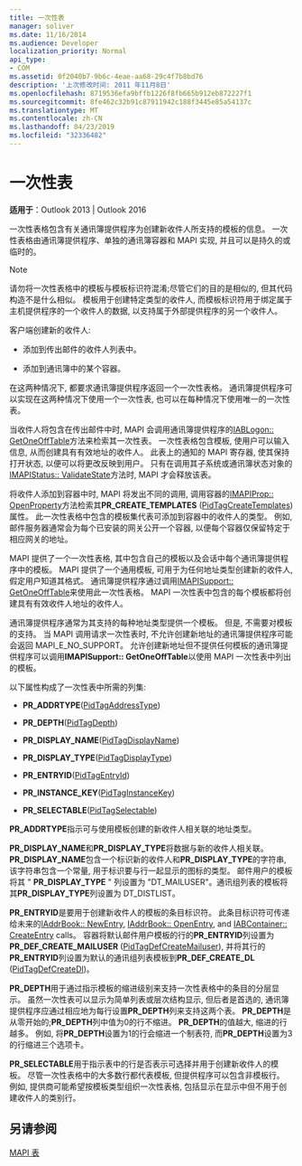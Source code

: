 ```yaml
---
title: 一次性表
manager: soliver
ms.date: 11/16/2014
ms.audience: Developer
localization_priority: Normal
api_type:
- COM
ms.assetid: 0f2040b7-9b6c-4eae-aa68-29c4f7b8bd76
description: '上次修改时间: 2011 年11月8日'
ms.openlocfilehash: 8719536efa9bffb1226f8fb665b912eb872227f1
ms.sourcegitcommit: 8fe462c32b91c87911942c188f3445e85a54137c
ms.translationtype: MT
ms.contentlocale: zh-CN
ms.lasthandoff: 04/23/2019
ms.locfileid: "32336482"
---
```

# <a name="one-off-tables"></a>一次性表

**适用于**：Outlook 2013 | Outlook 2016 
  
一次性表格包含有关通讯簿提供程序为创建新收件人所支持的模板的信息。 一次性表格由通讯簿提供程序、单独的通讯簿容器和 MAPI 实现, 并且可以是持久的或临时的。 
  
> [!NOTE]
> 请勿将一次性表格中的模板与模板标识符混淆;尽管它们的目的是相似的, 但其代码构造不是什么相似。 模板用于创建特定类型的收件人, 而模板标识符用于绑定属于主机提供程序的一个收件人的数据, 以支持属于外部提供程序的另一个收件人。 
  
客户端创建新的收件人:
  
- 添加到传出邮件的收件人列表中。
    
- 添加到通讯簿中的某个容器。
    
在这两种情况下, 都要求通讯簿提供程序返回一个一次性表格。 通讯簿提供程序可以实现在这两种情况下使用一个一次性表, 也可以在每种情况下使用唯一的一次性表。 
  
当收件人将包含在传出邮件中时, MAPI 会调用通讯簿提供程序的[IABLogon:: GetOneOffTable](iablogon-getoneofftable.md)方法来检索其一次性表。 一次性表格包含模板, 使用户可以输入信息, 从而创建具有有效地址的收件人。 此表上的通知的 MAPI 寄存器, 使其保持打开状态, 以便可以将更改反映到用户。 只有在调用其子系统或通讯簿状态对象的[IMAPIStatus:: ValidateState](imapistatus-validatestate.md)方法时, MAPI 才会释放该表。 
  
将收件人添加到容器中时, MAPI 将发出不同的调用, 调用容器的[IMAPIProp:: OpenProperty](imapiprop-openproperty.md)方法检索其**PR_CREATE_TEMPLATES** ([PidTagCreateTemplates](pidtagcreatetemplates-canonical-property.md)) 属性。 此一次性表格中包含的模板集代表可添加到容器中的收件人的类型。 例如, 邮件服务器通常会为每个已安装的网关公开一个容器, 以便每个容器仅保留特定于相应网关的地址。
  
MAPI 提供了一个一次性表格, 其中包含自己的模板以及会话中每个通讯簿提供程序中的模板。 MAPI 提供了一个通用模板, 可用于为任何地址类型创建新的收件人, 假定用户知道其格式。 通讯簿提供程序通过调用[IMAPISupport:: GetOneOffTable](imapisupport-getoneofftable.md)来使用此一次性表格。 MAPI 一次性表中包含的每个模板都将创建具有有效收件人地址的收件人。
  
通讯簿提供程序通常为其支持的每种地址类型提供一个模板。 但是, 不需要对模板的支持。 当 MAPI 调用请求一次性表时, 不允许创建新地址的通讯簿提供程序可能会返回 MAPI_E_NO_SUPPORT。 允许创建新地址但不提供任何模板的通讯簿提供程序可以调用**IMAPISupport:: GetOneOffTable**以使用 MAPI 一次性表中列出的模板。 
  
以下属性构成了一次性表中所需的列集:
  
- **PR_ADDRTYPE**([PidTagAddressType](pidtagaddresstype-canonical-property.md))
    
- **PR_DEPTH**([PidTagDepth](pidtagdepth-canonical-property.md))
    
- **PR_DISPLAY_NAME**([PidTagDisplayName](pidtagdisplayname-canonical-property.md))
    
- **PR_DISPLAY_TYPE**([PidTagDisplayType](pidtagdisplaytype-canonical-property.md))
    
- **PR_ENTRYID**([PidTagEntryId](pidtagentryid-canonical-property.md))
    
- **PR_INSTANCE_KEY**([PidTagInstanceKey](pidtaginstancekey-canonical-property.md))
    
- **PR_SELECTABLE**([PidTagSelectable](pidtagselectable-canonical-property.md))
    
 **PR_ADDRTYPE**指示可与使用模板创建的新收件人相关联的地址类型。 
  
 **PR_DISPLAY_NAME**和**PR_DISPLAY_TYPE**将数据与新的收件人相关联。 **PR_DISPLAY_NAME**包含一个标识新的收件人和**PR_DISPLAY_TYPE**的字符串, 该字符串包含一个常量, 用于标识要与行一起显示的图标的类型。 邮件用户的模板将其 " **PR_DISPLAY_TYPE** " 列设置为 "DT_MAILUSER"。通讯组列表的模板将其**PR_DISPLAY_TYPE**列设置为 DT_DISTLIST。 
  
 **PR_ENTRYID**是要用于创建新收件人的模板的条目标识符。 此条目标识符可传递给未来的[IAddrBook:: NewEntry](iaddrbook-newentry.md), [IAddrBook:: OpenEntry](iaddrbook-openentry.md), and [IABContainer:: CreateEntry](iabcontainer-createentry.md) calls。 容器将默认邮件用户模板的行的**PR_ENTRYID**列设置为**PR_DEF_CREATE_MAILUSER** ([PidTagDefCreateMailuser](pidtagdefcreatemailuser-canonical-property.md)), 并将其行的**PR_ENTRYID**列设置为默认的通讯组列表模板到**PR_DEF_CREATE_DL** ([PidTagDefCreateDl](pidtagdefcreatedl-canonical-property.md))。 
  
 **PR_DEPTH**用于通过指示模板的缩进级别来支持一次性表格中的条目的分层显示。 虽然一次性表可以显示为简单列表或层次结构显示, 但后者是首选的, 通讯簿提供程序应通过相应地为每行设置**PR_DEPTH**列来支持这两个表。 **PR_DEPTH**是从零开始的;**PR_DEPTH**列中值为0的行不缩进。 **PR_DEPTH**的值越大, 缩进的行越多。 例如, 将**PR_DEPTH**设置为1的行会缩进一个制表符, 而**PR_DEPTH**设置为3的行缩进三个选项卡。 
  
 **PR_SELECTABLE**用于指示表中的行是否表示可选择并用于创建新收件人的模板。 尽管一次性表格中的大多数行都代表模板, 但提供程序可以包含非模板行。 例如, 提供商可能希望按模板类型组织一次性表格, 包括显示在显示中但不用于创建收件人的类别行。 
  
## <a name="see-also"></a>另请参阅



[MAPI 表](mapi-tables.md)

